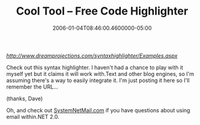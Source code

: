 ﻿---
title: Cool Tool – Free Code Highlighter
date: "2006-01-04T08:46:00.4600000-05:00"
description: Check out this syntax highlighter. I haven't had a chance to play
featuredImage: img/cool-tool-–-free-code-highlighter-featured.png
---

*<http://www.dreamprojections.com/syntaxhighlighter/Examples.aspx>*

Check out this syntax highlighter. I haven't had a chance to play with it myself yet but it claims it will work with.Text and other blog engines, so I'm assuming there's a way to easily integrate it. I'm just posting it here so I'll remember the URL…

(thanks, Dave)

Oh, and check out [SystemNetMail.com](http://www.systemnetmail.com/) if you have questions about using email within.NET 2.0.

